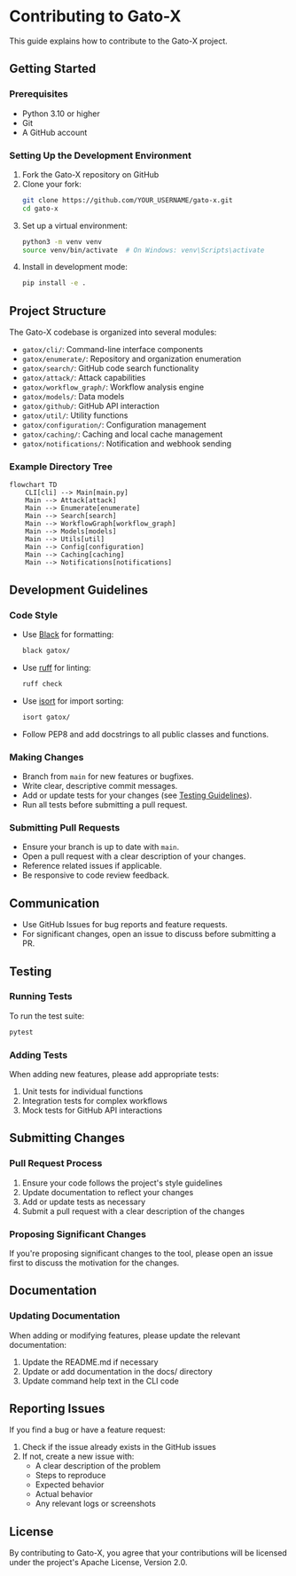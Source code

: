 # Contributing to Gato-X

This guide explains how to contribute to the Gato-X project.

## Getting Started

### Prerequisites

- Python 3.10 or higher
- Git
- A GitHub account

### Setting Up the Development Environment

1. Fork the Gato-X repository on GitHub
2. Clone your fork:
   ```bash
   git clone https://github.com/YOUR_USERNAME/gato-x.git
   cd gato-x
   ```
3. Set up a virtual environment:
   ```bash
   python3 -m venv venv
   source venv/bin/activate  # On Windows: venv\Scripts\activate
   ```
4. Install in development mode:
   ```bash
   pip install -e .
   ```

## Project Structure

The Gato-X codebase is organized into several modules:

- `gatox/cli/`: Command-line interface components
- `gatox/enumerate/`: Repository and organization enumeration
- `gatox/search/`: GitHub code search functionality
- `gatox/attack/`: Attack capabilities
- `gatox/workflow_graph/`: Workflow analysis engine
- `gatox/models/`: Data models
- `gatox/github/`: GitHub API interaction
- `gatox/util/`: Utility functions
- `gatox/configuration/`: Configuration management
- `gatox/caching/`: Caching and local cache management
- `gatox/notifications/`: Notification and webhook sending

### Example Directory Tree

```mermaid
flowchart TD
    CLI[cli] --> Main[main.py]
    Main --> Attack[attack]
    Main --> Enumerate[enumerate]
    Main --> Search[search]
    Main --> WorkflowGraph[workflow_graph]
    Main --> Models[models]
    Main --> Utils[util]
    Main --> Config[configuration]
    Main --> Caching[caching]
    Main --> Notifications[notifications]
```

## Development Guidelines

### Code Style

- Use [Black](https://black.readthedocs.io/en/stable/) for formatting:
  ```bash
  black gatox/
  ```
- Use [ruff](https://github.com/astral-sh/ruff) for linting:
  ```bash
  ruff check
  ```
- Use [isort](https://pycqa.github.io/isort/) for import sorting:
  ```bash
  isort gatox/
  ```
- Follow PEP8 and add docstrings to all public classes and functions.

### Making Changes

- Branch from `main` for new features or bugfixes.
- Write clear, descriptive commit messages.
- Add or update tests for your changes (see [Testing Guidelines](testing.md)).
- Run all tests before submitting a pull request.

### Submitting Pull Requests

- Ensure your branch is up to date with `main`.
- Open a pull request with a clear description of your changes.
- Reference related issues if applicable.
- Be responsive to code review feedback.

## Communication

- Use GitHub Issues for bug reports and feature requests.
- For significant changes, open an issue to discuss before submitting a PR.

## Testing

### Running Tests

To run the test suite:

```bash
pytest
```

### Adding Tests

When adding new features, please add appropriate tests:

1. Unit tests for individual functions
2. Integration tests for complex workflows
3. Mock tests for GitHub API interactions

## Submitting Changes

### Pull Request Process

1. Ensure your code follows the project's style guidelines
2. Update documentation to reflect your changes
3. Add or update tests as necessary
4. Submit a pull request with a clear description of the changes

### Proposing Significant Changes

If you're proposing significant changes to the tool, please open an issue first to discuss the motivation for the changes.

## Documentation

### Updating Documentation

When adding or modifying features, please update the relevant documentation:

1. Update the README.md if necessary
2. Update or add documentation in the docs/ directory
3. Update command help text in the CLI code

## Reporting Issues

If you find a bug or have a feature request:

1. Check if the issue already exists in the GitHub issues
2. If not, create a new issue with:
   - A clear description of the problem
   - Steps to reproduce
   - Expected behavior
   - Actual behavior
   - Any relevant logs or screenshots

## License

By contributing to Gato-X, you agree that your contributions will be licensed under the project's Apache License, Version 2.0.
